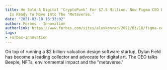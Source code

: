 ```yaml
---
title: He Sold A Digital ‘CryptoPunk’ For $7.5 Million. Now Figma CEO Dylan Field
  Is Ready To Move Into The ‘Metaverse.’
date: "2021-03-18 16:33:02"
author: Forbes - Innovation
authorlink: https://www.forbes.com/sites/alexkonrad/2021/03/18/figma-ceo-dylan-field-talks-cryptopunks-nft-beeple-metaverse/
tags:
- Forbes-Innovation
---
```

On top of running a $2 billion-valuation design software startup, Dylan Field has become a leading collector and advocate for digital art. The CEO talks Beeple, NFTs, environmental impact and the "metaverse."